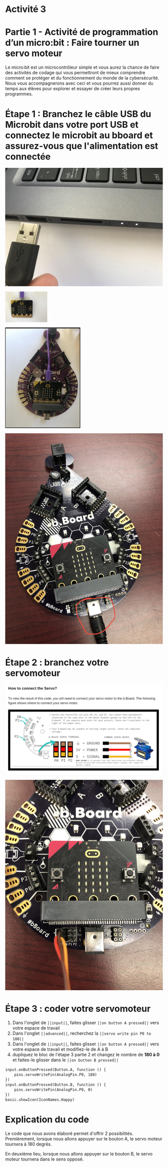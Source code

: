 # Activité 3

# Partie 1 - Activité de programmation d’un micro:bit : Faire tourner un servo moteur
Le micro:bit est un microcontrôleur simple et vous aurez la chance de faire des activités de codage qui vous permettront de mieux comprendre comment se protéger et du fonctionnement du monde de la cybersécurité. Nous vous accompagnerons avec ceci et vous pourrez aussi donner du temps aux élèves pour explorer et essayer de créer leurs propres programmes.

# Étape 1 : Branchez le câble USB du Microbit dans votre port USB et connectez le microbit au bboard et assurez-vous que l'alimentation est connectée

<!-- https://github.com/Brilliant-Labs/bboard-tuts-cybersecurity-3/blob/master/cybersec/activity-1/connect-microbit.gif?raw=true -->
![Click](https://github.com/Brilliant-Labs/bboard-tutorials-cybersecurity-v3/blob/main/Activity_1/connect-microbit.gif?raw=true "Click")

<!-- https://raw.githubusercontent.com/Brilliant-Labs/bboard-tutorials-cybersecurity-v3/main/Activity_1/micro.png -->
![click](https://raw.githubusercontent.com/Brilliant-Labs/bboard-tutorials-cybersecurity-v3/main/Activity_1/micro.png)

<!--https://raw.githubusercontent.com/Brilliant-Labs/bboard-tutorials-cybersecurity-v3/main/Activity_2/bborad.png -->
![Click](https://raw.githubusercontent.com/Brilliant-Labs/bboard-tutorials-cybersecurity-v3/main/Activity_2/bborad.png)

<!-- https://raw.githubusercontent.com/Brilliant-Labs/bboard-tutorials-cybersecurity-v3/main/Activity_2/b.Board_power.JPG -->
![Click](https://raw.githubusercontent.com/Brilliant-Labs/bboard-tutorials-cybersecurity-v3/main/Activity_2/b.Board_power.JPG)

# Étape 2 : branchez votre servomoteur
<!--https://github.com/Brilliant-Labs/bboard-tutorials-cybersecurity-v3/blob/main/Activity_3/servoPlugIn.png -->
![Click](https://github.com/Brilliant-Labs/bboard-tutorials-cybersecurity-v3/blob/main/Activity_3/servoPlugIn.png)

<!-- https://raw.githubusercontent.com/Brilliant-Labs/bboard-tutorials-cybersecurity-v3/main/Activity_3/servo_in%20board.JPG -->
![Click](https://raw.githubusercontent.com/Brilliant-Labs/bboard-tutorials-cybersecurity-v3/main/Activity_3/servo_in%20board.JPG)

# Étape 3 : coder votre servomoteur
1. Dans l'onglet de ``||input||``, faites glisser ``||on button A pressed||`` vers votre espace de travail 
2. Dans l'onglet ``||advanced||``, recherchez la ``||servo write pin P0 to 180||``
3. Dans l'onglet de ``||input||``, faites glisser ``||on button A pressed||`` vers votre espace de travail et modifiez-le de A à B
4. dupliquez le bloc de l'étape 3 partie 2 et changez le nombre de **180 à 0** et faites-le glisser dans le ``||on button B pressed||``

```blocks
input.onButtonPressed(Button.A, function () {
    pins.servoWritePin(AnalogPin.P0, 180)
})
input.onButtonPressed(Button.B, function () {
    pins.servoWritePin(AnalogPin.P0, 0)
})
basic.showIcon(IconNames.Happy)
```
# Explication du code
Le code que nous avons élaboré permet d'offrir 2 possibilités. Premièrement, lorsque nous allons appuyer sur le bouton A, le servo moteur tournera à 180 degrés.

En deuxième lieu, lorsque nous allons appuyer sur le bouton B, le servo moteur tournera dans le sens opposé.
